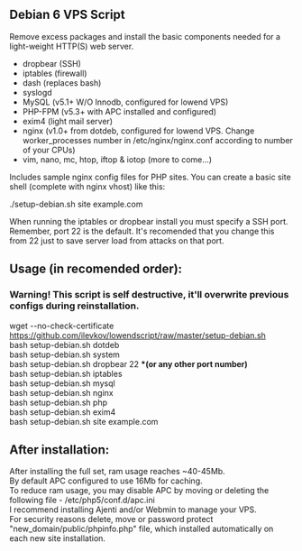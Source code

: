 ## Debian 6 VPS Script

Remove excess packages and install the basic components needed for a light-weight HTTP(S) web server.

 - dropbear (SSH)
 - iptables (firewall)
 - dash (replaces bash)
 - syslogd
 - MySQL (v5.1+ W/O Innodb, configured for lowend VPS)
 - PHP-FPM (v5.3+ with APC installed and configured)
 - exim4 (light mail server)
 - nginx (v1.0+ from dotdeb, configured for lowend VPS. Change worker_processes number in /etc/nginx/nginx.conf according to number of your CPUs)
 - vim, nano, mc, htop, iftop & iotop (more to come...)

Includes sample nginx config files for PHP sites. You can create a basic site shell (complete with nginx vhost) like this:

./setup-debian.sh site example.com

When running the iptables or dropbear install you must specify a SSH port. Remember, port 22 is the default. It's recomended that you change this from 22 just to save server load from attacks on that port.

## Usage (in recomended order):  
### Warning! This script is self destructive, it'll overwrite previous configs during reinstallation.  
 wget --no-check-certificate https://github.com/ilevkov/lowendscript/raw/master/setup-debian.sh  
 bash setup-debian.sh dotdeb  
 bash setup-debian.sh system  
 bash setup-debian.sh dropbear 22  <b>*(or any other port number)</b>  
 bash setup-debian.sh iptables  
 bash setup-debian.sh mysql  
 bash setup-debian.sh nginx  
 bash setup-debian.sh php  
 bash setup-debian.sh exim4   
 bash setup-debian.sh site example.com  
  
## After installation:  
After installing the full set, ram usage reaches ~40-45Mb.  
By default APC configured to use 16Mb for caching.  
To reduce ram usage, you may disable APC by moving or deleting the following file - /etc/php5/conf.d/apc.ini  
I recommend installing Ajenti and/or Webmin to manage your VPS.  
For security reasons delete, move or password protect "new_domain/public/phpinfo.php" file, which installed automatically on each new site installation.  